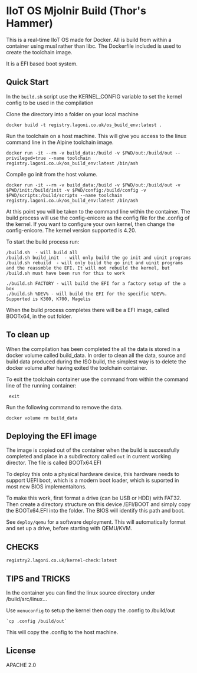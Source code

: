 # IIoT OS Mjolnir Build (Thor's Hammer)
This is a real-time IIoT OS made for Docker. All is build from within a container using musl rather than libc. The Dockerfile included is used to create the toolchain image. 

It is a EFI based boot system.

## Quick Start

In the `build.sh` script use the KERNEL_CONFIG variable to set the kernel config to be used in the compilation 

Clone the directory into a folder on your local machine

    docker build -t registry.lagoni.co.uk/os_build_env:latest .

Run the toolchain on a host machine. This will give you access to the linux command line in the Alpine toolchain image. 

    docker run -it --rm -v build_data:/build -v $PWD/out:/build/out --privileged=true --name toolchain registry.lagoni.co.uk/os_build_env:latest /bin/ash

Compile go init from the host volume. 

    docker run -it --rm -v build_data:/build -v $PWD/out:/build/out -v $PWD/init:/build/init -v $PWD/config:/build/config -v $PWD/scripts:/build/scripts --name toolchain registry.lagoni.co.uk/os_build_env:latest /bin/ash

At this point you will be taken to the command line within the container. The build process will use the config-enicore as the config file for the .config of the kernel. If you want to configure your own kernel, then change the config-enicore. The kernel version supported is 4.20. 
  
To start the build process run:
  
    /build.sh  - will build all
    /build.sh build_init  - will only build the go init and uinit programs
    /build.sh rebuild  - will only build the go init and uinit programs and the reassmble the EFI. It will not rebuild the kernel, but /build.sh must have been run for this to work

    ./build.sh FACTORY - will build the EFI for a factory setup of the a box
    ./build.sh %DEV% - will build the EFI for the specific %DEV%. Supported is K300, K700, Magelis

When the build process completes there will be a EFI image, called BOOTx64, in the out folder. 
        
## To clean up

When the compilation has been completed the all the data is stored in a docker volume called build_data. In order to clean all the data, source and build data produced during the ISO build, the simplest way is to delete the docker volume after having exited the toolchain container. 

To exit the toolchain container use the command from within the command line of the running container:

     exit

Run the following command to remove the data.

    docker volume rm build_data

## Deploying the EFI image

The image is copied out of the container when the build is successfully completed and place in a subdirectory called `out` in current working director. The file is called BOOTx64.EFI

To deploy this onto a physical hardware device, this hardware needs to support UEFI boot, which is a modern boot loader, which is suported in most new BIOS implementaitons. 

To make this work, first format a drive (can be USB or HDD) with FAT32. Then create a directory structure on this device /EFI/BOOT and simply copy the BOOTx64.EFI into the folder. The BIOS will identify this path and boot.

See `deploy/qemu` for a software deployment. This will automatically format and set up a drive, before starting with QEMU/KVM.

## CHECKS

`registry2.lagoni.co.uk/kernel-check:latest`

## TIPS and TRICKS

In the container you can find the linux source directory under /build/src/linux... 

Use `menuconfig` to setup the kernel then copy the .config to /build/out 

    `cp .config /build/out`

This will copy the .config to the host machine.

## License
APACHE 2.0
